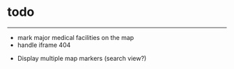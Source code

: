 

# todo

*** 


- mark major medical facilities on the map
- handle iframe 404
+ Display multiple map markers (search view?)